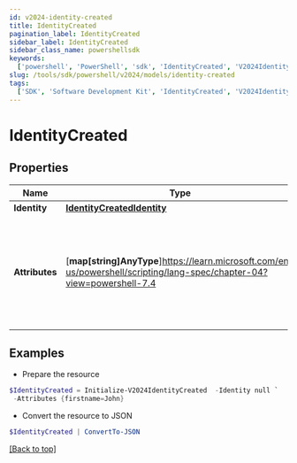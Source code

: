 ```yaml
---
id: v2024-identity-created
title: IdentityCreated
pagination_label: IdentityCreated
sidebar_label: IdentityCreated
sidebar_class_name: powershellsdk
keywords:
  ['powershell', 'PowerShell', 'sdk', 'IdentityCreated', 'V2024IdentityCreated']
slug: /tools/sdk/powershell/v2024/models/identity-created
tags:
  ['SDK', 'Software Development Kit', 'IdentityCreated', 'V2024IdentityCreated']
---
```


# IdentityCreated

## Properties

| Name | Type | Description | Notes |
| --- | --- | --- | --- |
| **Identity** | [**IdentityCreatedIdentity**](identity-created-identity) |  | [required] |
| **Attributes** | [**map[string]AnyType**]https://learn.microsoft.com/en-us/powershell/scripting/lang-spec/chapter-04?view=powershell-7.4 | The attributes assigned to the identity. Attributes are determined by the identity profile. | [required] |

## Examples

- Prepare the resource

```powershell
$IdentityCreated = Initialize-V2024IdentityCreated  -Identity null `
 -Attributes {firstname=John}
```

- Convert the resource to JSON

```powershell
$IdentityCreated | ConvertTo-JSON
```

[[Back to top]](#)
